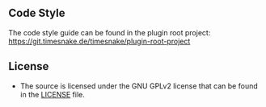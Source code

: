 ## Code Style

The code style guide can be found in the plugin root project:
https://git.timesnake.de/timesnake/plugin-root-project

## License

- The source is licensed under the GNU GPLv2 license that can be found in the [LICENSE](LICENSE) file.
